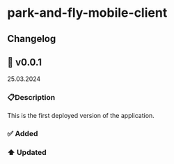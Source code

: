 # park-and-fly-mobile-client

## Changelog

## 🚀 v0.0.1

25.03.2024

### 📋Description

This is the first deployed version of the application.

### ✅ Added

### ⬆️ Updated
